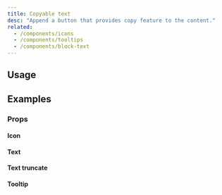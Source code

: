 ```yaml
---
title: Copyable text
desc: "Append a button that provides copy feature to the content."
related:
  - /components/icons
  - /components/tooltips
  - /components/block-text
---
```


## Usage

<copyable-text-usage></copyable-text-usage>

## Examples

### Props

#### Icon

<masa-example file="Examples.copyable_text.Icon"></masa-example>

#### Text

<masa-example file="Examples.copyable_text.Text"></masa-example>

#### Text truncate

<masa-example file="Examples.copyable_text.TextTruncate"></masa-example>

#### Tooltip

<masa-example file="Examples.copyable_text.Tooltip"></masa-example>